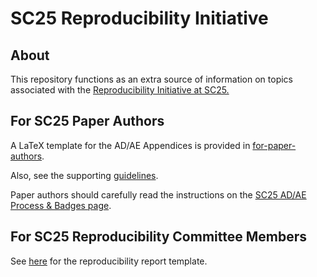 # SC25 Reproducibility Initiative

## About

This repository functions as an extra source of information on topics
associated with the
[Reproducibility Initiative at SC25.](https://sc25.supercomputing.org/program/papers/reproducibility-initiative/)

## For SC25 Paper Authors

A LaTeX template for the AD/AE Appendices is provided in [for-paper-authors](for-paper-authors).

Also, see the supporting [guidelines](for-paper-authors).

Paper authors should carefully read the instructions on the [SC25 AD/AE Process & Badges page](https://sc25.supercomputing.org/program/papers/reproducibility-appendices-badges/).


## For SC25 Reproducibility Committee Members

See [here](for-paper-authors) for the reproducibility report template.
